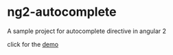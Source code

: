 # ng2-autocomplete

A sample project for autocomplete directive in angular 2

click for the [demo](http://oferh.github.io/ng2-autocomplete/)
